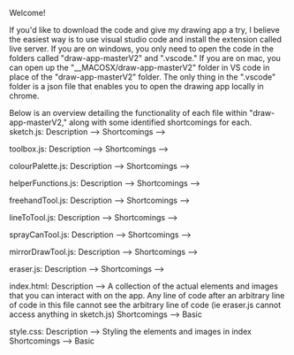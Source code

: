 Welcome!

If you'd like to download the code and give my drawing app a try, I believe the easiest way is to use visual studio code and install the extension called live server. 
If you are on windows, you only need to open the code in the folders called "draw-app-masterV2" and ".vscode." If you are on mac, you can open up the "__MACOSX/draw-app-masterV2" folder in VS code in place of the "draw-app-masterV2" folder.
The only thing in the ".vscode" folder is a json file that enables you to open the drawing app locally in chrome.

Below is an overview detailing the functionality of each file within "draw-app-masterV2," along with some identified shortcomings for each.
sketch.js:
  Description --> 
  Shortcomings -->

toolbox.js:
  Description --> 
  Shortcomings -->

colourPalette.js:
  Description --> 
  Shortcomings -->

helperFunctions.js:
  Description --> 
  Shortcomings -->

freehandTool.js:
  Description --> 
  Shortcomings -->

lineToTool.js:
  Description --> 
  Shortcomings -->

sprayCanTool.js:
  Description --> 
  Shortcomings -->

mirrorDrawTool.js:
  Description --> 
  Shortcomings -->

eraser.js:
  Description --> 
  Shortcomings -->

index.html:
  Description --> A collection of the actual elements and images that you can interact with on the app. Any line of code after an arbitrary line of code in this file cannot see the arbitrary line of code (ie eraser.js cannot access anything in sketch.js)
  Shortcomings --> Basic

style.css:
  Description --> Styling the elements and images in index
  Shortcomings --> Basic
